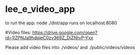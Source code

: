 # lee_e_video_app
to run the app: node ./dist/app
runs on localhost:8080

#Video files: https://drive.google.com/open?id=1IZPNJa9hdqieC0zv369Z_DiZNtvP-Yxx

Please add video files into ./videos/ and ./public/videos/videos


